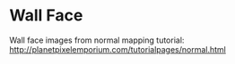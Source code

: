 Wall Face
=========

Wall face images from normal mapping tutorial:
http://planetpixelemporium.com/tutorialpages/normal.html

